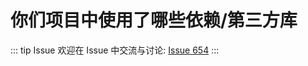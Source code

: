 # 你们项目中使用了哪些依赖/第三方库



::: tip Issue 
 欢迎在 Issue 中交流与讨论: [Issue 654](https://github.com/shfshanyue/Daily-Question/issues/654) 
:::



